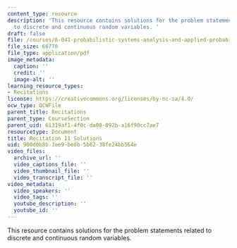 ```yaml
---
content_type: resource
description: 'This resource contains solutions for the problem statements related
  to discrete and continuous random variables. '
draft: false
file: /courses/6-041-probabilistic-systems-analysis-and-applied-probability-fall-2010/900d0b8b3ee9be8b5b6238fe24bb564e_MIT6_041F10_rec11_sol.pdf
file_size: 66770
file_type: application/pdf
image_metadata:
  caption: ''
  credit: ''
  image-alt: ''
learning_resource_types:
- Recitations
license: https://creativecommons.org/licenses/by-nc-sa/4.0/
ocw_type: OCWFile
parent_title: Recitations
parent_type: CourseSection
parent_uid: 61319af1-4f0c-da08-892b-a16f98cc7ae7
resourcetype: Document
title: Recitation 11 Solutions
uid: 900d0b8b-3ee9-be8b-5b62-38fe24bb564e
video_files:
  archive_url: ''
  video_captions_file: ''
  video_thumbnail_file: ''
  video_transcript_file: ''
video_metadata:
  video_speakers: ''
  video_tags: ''
  youtube_description: ''
  youtube_id: ''
---
```

This resource contains solutions for the problem statements related to discrete and continuous random variables.